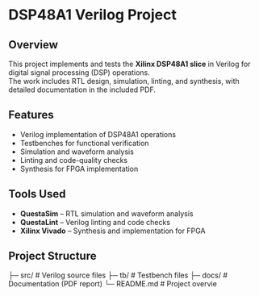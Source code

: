 # DSP48A1 Verilog Project

## Overview
This project implements and tests the **Xilinx DSP48A1 slice** in Verilog for digital signal processing (DSP) operations.  
The work includes RTL design, simulation, linting, and synthesis, with detailed documentation in the included PDF.

## Features
- Verilog implementation of DSP48A1 operations
- Testbenches for functional verification
- Simulation and waveform analysis
- Linting and code-quality checks
- Synthesis for FPGA implementation

## Tools Used
- **QuestaSim** – RTL simulation and waveform analysis
- **QuestaLint** – Verilog linting and code checks
- **Xilinx Vivado** – Synthesis and implementation for FPGA

## Project Structure
├─ src/ # Verilog source files
├─ tb/ # Testbench files
├─ docs/ # Documentation (PDF report)
└─ README.md # Project overvie
